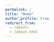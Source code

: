 ```yaml
---
permalink: /
title: "Home"
author_profile: true
redirect_from: 
  - /about/
  - /about.html
---
```



